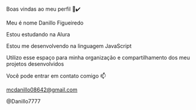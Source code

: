Boas vindas ao meu perfil 🤟​✔️​

Meu é nome Danillo Figueiredo

Estou estudando na Alura

Estou me desenvolvendo na linguagem JavaScript

Utilizo esse espaço para minha organização e compartilhamento dos meu projetos desenvolvidos

Você pode entrar em contato comigo 📫

mcdanillo08642@gmail.com

@Danillo7777
